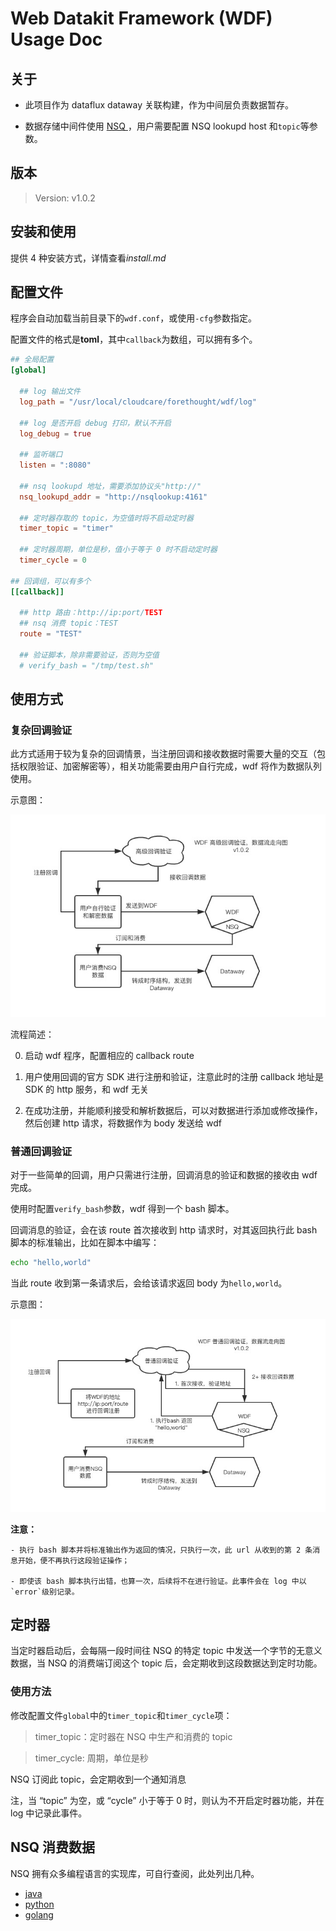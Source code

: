 # Web Datakit Framework (WDF) Usage Doc

## 关于

- 此项目作为 dataflux dataway 关联构建，作为中间层负责数据暂存。

- 数据存储中间件使用 [NSQ ](https://nsq.io/)，用户需要配置 NSQ lookupd host 和`topic`等参数。

## 版本

> Version: v1.0.2

## 安装和使用

提供 4 种安装方式，详情查看*install.md*

## 配置文件

程序会自动加载当前目录下的`wdf.conf`，或使用`-cfg`参数指定。

配置文件的格式是**toml**，其中`callback`为数组，可以拥有多个。

``` toml
## 全局配置
[global]

  ## log 输出文件
  log_path = "/usr/local/cloudcare/forethought/wdf/log"

  ## log 是否开启 debug 打印，默认不开启
  log_debug = true

  ## 监听端口
  listen = ":8080"

  ## nsq lookupd 地址，需要添加协议头"http://"
  nsq_lookupd_addr = "http://nsqlookup:4161"

  ## 定时器存取的 topic，为空值时将不启动定时器
  timer_topic = "timer"

  ## 定时器周期，单位是秒，值小于等于 0 时不启动定时器
  timer_cycle = 0

## 回调组，可以有多个
[[callback]]

  ## http 路由：http://ip:port/TEST
  ## nsq 消费 topic：TEST
  route = "TEST"

  ## 验证脚本，除非需要验证，否则为空值
  # verify_bash = "/tmp/test.sh"
```
    
## 使用方式

### 复杂回调验证

此方式适用于较为复杂的回调情景，当注册回调和接收数据时需要大量的交互（包括权限验证、加密解密等），相关功能需要由用户自行完成，wdf 将作为数据队列使用。

示意图：

![high](docs/wdf_high.jpg)

流程简述：

0. 启动 wdf 程序，配置相应的 callback route

1. 用户使用回调的官方 SDK 进行注册和验证，注意此时的注册 callback 地址是 SDK 的 http 服务，和 wdf 无关

2. 在成功注册，并能顺利接受和解析数据后，可以对数据进行添加或修改操作，然后创建 http 请求，将数据作为 body 发送给 wdf

### 普通回调验证

对于一些简单的回调，用户只需进行注册，回调消息的验证和数据的接收由 wdf 完成。

使用时配置`verify_bash`参数，wdf 得到一个 bash 脚本。

回调消息的验证，会在该 route 首次接收到 http 请求时，对其返回执行此 bash 脚本的标准输出，比如在脚本中编写：

``` bash
echo "hello,world"
```

当此 route 收到第一条请求后，会给该请求返回 body 为`hello,world`。

示意图：

![ordinary](docs/wdf_ordinary.jpg)

**注意：**

	- 执行 bash 脚本并将标准输出作为返回的情况，只执行一次，此 url 从收到的第 2 条消息开始，便不再执行这段验证操作；

	- 即使该 bash 脚本执行出错，也算一次，后续将不在进行验证。此事件会在 log 中以`error`级别记录。


## 定时器

当定时器启动后，会每隔一段时间往 NSQ 的特定 topic 中发送一个字节的无意义数据，当 NSQ 的消费端订阅这个 topic 后，会定期收到这段数据达到定时功能。

### 使用方法

修改配置文件`global`中的`timer_topic`和`timer_cycle`项：

> timer_topic：定时器在 NSQ 中生产和消费的 topic

> timer_cycle: 周期，单位是秒

NSQ 订阅此 topic，会定期收到一个通知消息

注，当 “topic” 为空，或 “cycle” 小于等于 0 时，则认为不开启定时器功能，并在 log 中记录此事件。

## NSQ 消费数据

NSQ 拥有众多编程语言的实现库，可自行查阅，此处列出几种。

- [java](https://github.com/nsqio/TrendrrNSQClient)
- [python](https://github.com/nsqio/pynsq)
- [golang](https://github.com/nsqio/go-nsq)



